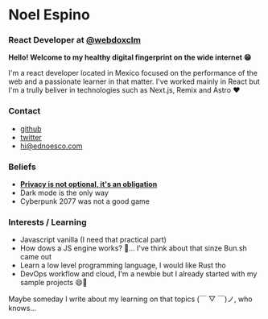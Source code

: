 # Noel Espino

### React Developer at [@webdoxclm](https://twitter.com/webdoxclm)

**Hello! Welcome to my healthy digital fingerprint on the wide internet 😁**

I'm a react developer located in Mexico focused on the performance of the web and a passionate learner in that matter.
I've worked mainly in React but I'm a trully beliver in technologies such as Next.js, Remix and Astro ❤️

### Contact

- [github](https://github.com/slingercode)
- [twitter](https://twitter.com/_slingercode)
- hi@ednoesco.com

### Beliefs

- <u>**Privacy is not optional, it's an obligation**</u>
- Dark mode is the only way
- Cyberpunk 2077 was not a good game

### Interests / Learning

- Javascript vanilla (I need that practical part)
- How dows a JS engine works? 🤔... I've think about that sinze Bun.sh came out
- Learn a low level programming language, I would like Rust tho
- DevOps workflow and cloud, I'm a newbie but I already started with my sample projects 😄🫣

Maybe someday I write about my learning on that topics (￣ ▽ ￣)ノ, who knows...
